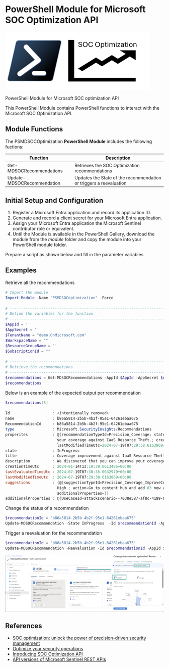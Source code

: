 # PowerShell Module for Microsoft SOC Optimization API

![Logo](./Assets/PSSocOptimization.png)

PowerShell Module for Microsoft SOC optimization API

This PowerShell Module contains PowerShell functions to interact with the Microsoft SOC Optimization API.

## Module Functions

The PSMDSOCOptimization **PowerShell Module** includes the following fuctions:

| Function | Description  |
| ----------------------- | -------------------------------------------------------------------------------------- |
| Get-MDSOCRecommendations | Retrieves the SOC Optimization recommendations |
| Update-MDSOCRecommendation | Updates the State of the recommendation or triggers a reevaluation |

## Initial Setup and Configuration

1. Register a Microsoft Entra application and record its application ID.
2. Generate and record a client secret for your Microsoft Entra application.
3. Assign your Microsoft Entra application the Microsoft Sentinel contributor role or equivalent.
4. Until the Module is available in the PowerShell Gallery, download the module from the *module* folder and copy the module into your PowerShell module folder.

Prepare a script as shown below and fill in the parameter variables.

## Examples

Retrieve all the recommendations

```powershell
# Import the module
Import-Module -Name "PSMDSOCoptimization" -Force

# ---------------------------------------------------------------------------------- #
# Define the variables for the function
# ---------------------------------------------------------------------------------- #
$AppId = ''
$AppSecret = ''
$TenantName = "demo.OnMicrosoft.com"
$WorkspaceName = ""
$ResourceGroupName = ''
$SubscriptionId = ""

# ---------------------------------------------------------------------------------- #
# Retrieve the recommendations
# ---------------------------------------------------------------------------------- #
$recommendations = Get-MDSOCRecommendations -AppId $AppId -AppSecret $AppSecret -TenantName $TenantName -WorkspaceName $WorkspaceName -ResourceGroupName $ResourceGroupName -SubscriptionId $SubscriptionId
$recommendations

```

Below is an example of the expected output per recommendation

```PowerShell
$recommendations[5]

Id                   : <intentionally removed>
name                 : b86a5814-2b5b-4b2f-95e1-64261ebaa675
RecommendationId     : b86a5814-2b5b-4b2f-95e1-64261ebaa675
type                 : Microsoft.SecurityInsights/Recommendations
properites           : @{recommendationTypeId=Precision_Coverage; state=InProgress; title=Coverage improvement against IaaS Resource Theft; description=We discovered that you can improve 
                       your coverage against IaaS Resource Theft.; creationTimeUtc=2024-01-14T13:19:39.0613485+00:00; lastEvaluatedTimeUtc=2024-07-19T07:30:35.0632979+00:00; 
                       lastModifiedTimeUtc=2024-07-19T07:29:38.6163869+00:00; suggestions=System.Object[]; additionalProperties=}
state                : InProgress
title                : Coverage improvement against IaaS Resource Theft
description          : We discovered that you can improve your coverage against IaaS Resource Theft.
creationTimeUtc      : 2024-01-14T13:19:39.0613485+00:00
lastEvaluatedTimeUtc : 2024-07-19T07:30:35.0632979+00:00
lastModifiedTimeUtc  : 2024-07-19T07:29:38.6163869+00:00
suggestions          : {@{suggestionTypeId=Precision_Coverage_ImproveCoverage; title=Improve coverage; description=Improve your coverage against IaaS Resource Theft attacks from Low to 
                       High.; action=Go to content hub and add 83 new analytic rules. You can also create your own rule to achieve the recommended level of coverage.; 
                       additionalProperties=}}
additionalProperties : @{UseCaseId=attackscenario--7038e587-af8c-4189-8733-1193b5af0607; UseCaseName=IaaS Resource Theft}
```

Change the status of a recommendation

```powershell
$recommendationId = "b86a5814-2b5b-4b2f-95e1-64261ebaa675"
Update-MDSOCRecommendation -State InProgress  -Id $recommendationId -AppId $AppId -AppSecret $AppSecret -TenantName $TenantName -WorkspaceName $WorkspaceName -ResourceGroupName $ResourceGroupName -SubscriptionId $SubscriptionId
```

Trigger a reevaluation for the recommendation

```powershell
$recommendationId = "b86a5814-2b5b-4b2f-95e1-64261ebaa675"
Update-MDSOCRecommendation -Reevaluation -Id $recommendationId -AppId $AppId -AppSecret $AppSecret -TenantName $TenantName -WorkspaceName $WorkspaceName -ResourceGroupName $ResourceGroupName -SubscriptionId $SubscriptionId
```

![Update](./Assets/recommendation_update.png)

## References

- [SOC optimization: unlock the power of precision-driven security management](https://techcommunity.microsoft.com/t5/microsoft-sentinel-blog/soc-optimization-unlock-the-power-of-precision-driven-security/ba-p/4130589)
- [Optimize your security operations](https://learn.microsoft.com/en-us/azure/sentinel/soc-optimization/soc-optimization-access?tabs=azure-portal)
- [Introducing SOC Optimization API](https://techcommunity.microsoft.com/t5/microsoft-sentinel-blog/introducing-soc-optimization-api/ba-p/4176966)
- [API versions of Microsoft Sentinel REST APIs](https://learn.microsoft.com/en-us/rest/api/securityinsights/api-versions?view=rest-securityinsights-2024-03-01)
